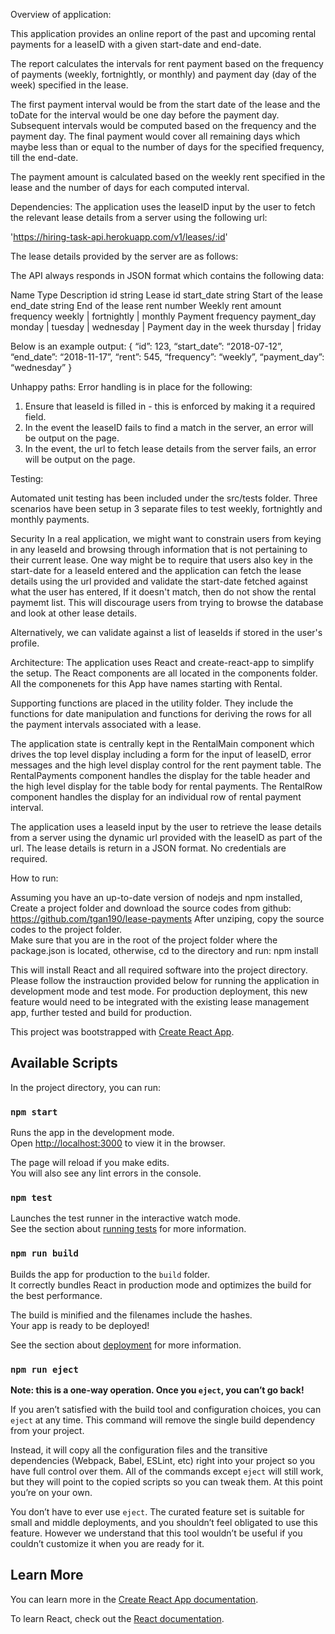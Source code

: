 Overview of application:

This application provides an online report of the past and upcoming rental 
payments for a leaseID with a given start-date and end-date.

The report calculates the intervals for rent payment based on the frequency 
of payments (weekly, fortnightly, or monthly) and payment day (day of the week)
specified in the lease.  

The first payment interval would be from the start date of the lease and the toDate for the interval would be one day before the payment day.  Subsequent intervals would be computed based on the frequency and the payment day. The final payment would cover all remaining days which maybe less than or equal to the number of days for the specified frequency, till the end-date.

The payment amount is calculated based on the weekly rent specified in the 
lease and the number of days for each computed interval.


Dependencies:
The application uses the leaseID input by the user to fetch the relevant lease
details from a server using the following url:

'https://hiring-task-api.herokuapp.com/v1/leases/:id'

The lease details provided by the server are as follows:

The API always responds in JSON format which contains the following data:

Name        Type                            Description
id          string                          Lease id
start_date  string                          Start of the lease
end_date    string                          End of the lease
rent        number                          Weekly rent amount
frequency   weekly | fortnightly | monthly  Payment frequency
payment_day monday | tuesday | wednesday |  Payment day in the week
                    thursday | friday


Below is an example output:
{
“id”: 123,
“start_date”: “2018-07-12”,
“end_date”: “2018-11-17”,
“rent”: 545,
“frequency”: “weekly”,
“payment_day”: “wednesday”
}

Unhappy paths:
Error handling is in place for the following:
1) Ensure that leaseId is filled in - this is enforced by making it a required field.
2) In the event the leaseID fails to find a match in the server, 
an error will be output on the page.
3) In the event, the url to fetch lease details from the server fails, an error will be output on the page.


Testing:

Automated unit testing has been included under the src/tests folder.
Three scenarios have been setup in 3 separate files to test weekly, fortnightly 
and monthly payments.

Security
In a real application, we might want to constrain users from keying in any leaseId
and browsing through information that is not pertaining to their current lease.
One way might be to require that users also key in the start-date for a leaseId entered
and the application can fetch the lease details using the url provided and validate the start-date fetched against what the user has entered,  If it doesn't match, then do not 
show the rental paymemt list.  This will discourage users from trying to browse the database and look at other lease details.

Alternatively, we can validate against a list of leaseIds if stored in the user's profile.


Architecture:
The application uses React and create-react-app to simplify the setup.  The React components are all located in the components folder.  All the componenets for this App have names starting with Rental.  

Supporting functions are placed in the utility folder.  They include the functions for date manipulation and functions for deriving the rows for all the payment intervals associated with a lease. 

The application state is centrally kept in the RentalMain component which drives the top level display including a form for the input of leaseID, error messages and the high level display control for the rent payment table.  The RentalPayments component handles the display for the table header and the high level display for the table body for rental payments.  The RentalRow component handles the display for an individual row of rental payment interval.

The application uses a leaseId input by the user to retrieve the lease details from a server using the dynamic url provided with the leaseID as part of the url.
The lease details is return in a JSON format.  No credentials are required.

How to run:  

Assuming you have an up-to-date version of nodejs and npm installed,
Create a project folder and download the source codes from github:
https://github.com/tgan190/lease-payments
After unziping, copy the source codes to the project folder.  
Make sure that you are in the root of the project folder where the 
package.json is located, otherwise, cd to the directory and run:
npm install 

This will install React and all required software into the project directory.
Please follow the instrauction provided below for running the application in development mode and test mode.  For production deployment, this new feature would need to be integrated with the existing lease management app, further tested and build for production.

This project was bootstrapped with [Create React App](https://github.com/facebook/create-react-app).

## Available Scripts

In the project directory, you can run:

### `npm start`

Runs the app in the development mode.<br>
Open [http://localhost:3000](http://localhost:3000) to view it in the browser.

The page will reload if you make edits.<br>
You will also see any lint errors in the console.

### `npm test`

Launches the test runner in the interactive watch mode.<br>
See the section about [running tests](https://facebook.github.io/create-react-app/docs/running-tests) for more information.

### `npm run build`

Builds the app for production to the `build` folder.<br>
It correctly bundles React in production mode and optimizes the build for the best performance.

The build is minified and the filenames include the hashes.<br>
Your app is ready to be deployed!

See the section about [deployment](https://facebook.github.io/create-react-app/docs/deployment) for more information.

### `npm run eject`

**Note: this is a one-way operation. Once you `eject`, you can’t go back!**

If you aren’t satisfied with the build tool and configuration choices, you can `eject` at any time. This command will remove the single build dependency from your project.

Instead, it will copy all the configuration files and the transitive dependencies (Webpack, Babel, ESLint, etc) right into your project so you have full control over them. All of the commands except `eject` will still work, but they will point to the copied scripts so you can tweak them. At this point you’re on your own.

You don’t have to ever use `eject`. The curated feature set is suitable for small and middle deployments, and you shouldn’t feel obligated to use this feature. However we understand that this tool wouldn’t be useful if you couldn’t customize it when you are ready for it.

## Learn More

You can learn more in the [Create React App documentation](https://facebook.github.io/create-react-app/docs/getting-started).

To learn React, check out the [React documentation](https://reactjs.org/).
